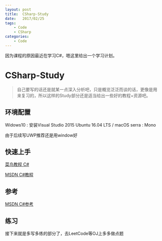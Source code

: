 ```yaml
---
layout: post
title:  CSharp-Study
date:   2017/02/25
tags:
    - Code
    - CSharp
categories:
    - Code
---
```


因为课程的原因最近在学习C#，嗯这里给出一个学习计划。

# CSharp-Study
> 自己要写的话还是就某一点深入分析吧，只是概览泛泛而谈的话，更像是用来复习的，所以这样的Study部分还是适当给出一些好的教程+资源吧。

## 环境配置
Widows10 : 安装Visual Studio 2015
Ubuntu 16.04 LTS / macOS serra : Mono

由于后续写UWP推荐还是用window好

## 快速上手
 
[菜鸟教程 C#](http://www.runoob.com/csharp/csharp-tutorial.html)

[MSDN C#教程](https://msdn.microsoft.com/zh-cn/library/aa288436(v=vs.71).aspx)

## 参考

[MSDN C#参考](https://msdn.microsoft.com/zh-cn/library/618ayhy6.aspx)

## 练习

接下来就是多写多练的部分了，去LeetCode等OJ上多多做点题
